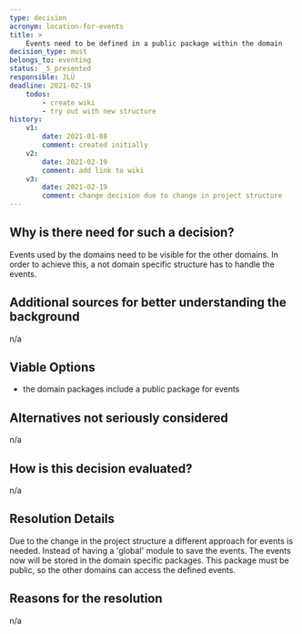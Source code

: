 ```yaml
---
type: decision
acronym: location-for-events
title: >
    Events need to be defined in a public package within the domain
decision_type: must
belongs_to: eventing
status: _5_presented
responsible: JLÜ
deadline: 2021-02-19
    todos: 
        - create wiki
        - try out with new structure
history:
    v1:
        date: 2021-01-08
        comment: created initially
    v2:
        date: 2021-02-19
        comment: add link to wiki
    v3:
        date: 2021-02-19
        comment: change decision due to change in project structure
---
```


## Why is there need for such a decision?

Events used by the domains need to be visible for the other domains. In order to achieve this, a not domain specific structure
has to handle the events. 

## Additional sources for better understanding the background

n/a


## Viable Options

* the domain packages include a public package for events


## Alternatives not seriously considered

n/a



## How is this decision evaluated?

n/a
 
## Resolution Details

Due to the change in the project structure a different approach for events is needed.
Instead of having a 'global' module to save  the events. The events now will be stored in the domain specific packages.
This package must be public, so the other domains can access the defined events.



## Reasons for the resolution

n/a
